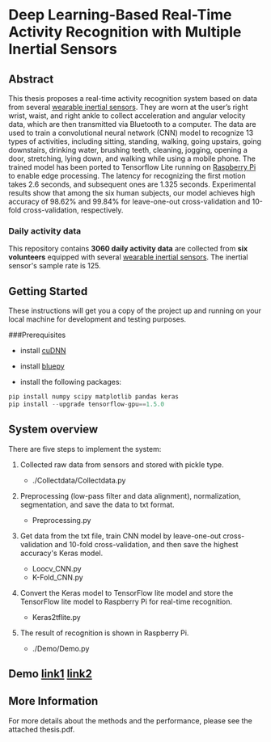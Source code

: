 # Deep Learning-Based Real-Time Activity Recognition with Multiple Inertial Sensors

## Abstract
This thesis proposes a real-time activity recognition system based on data from several [wearable inertial sensors](https://epl.tw/ecomini/). They are worn at the user’s right wrist, waist, and right ankle to collect acceleration and angular velocity data, which are then transmitted via Bluetooth to a computer. The data are used to train a convolutional neural network (CNN) model to recognize 13 types of activities, including sitting, standing, walking, going upstairs, going downstairs, drinking water, brushing teeth, cleaning, jogging, opening a door, stretching, lying down, and walking while using a mobile phone. The trained model has been ported to Tensorflow Lite running on [Raspberry Pi](https://www.raspberrypi.org/products/raspberry-pi-3-model-b-plus/) to enable edge processing. The latency for recognizing the first motion takes 2.6 seconds, and subsequent ones are 1.325 seconds. Experimental results show that among the six human subjects, our model achieves high accuracy of 98.62% and 99.84% for leave-one-out cross-validation and 10-fold cross-validation, respectively.

### Daily activity data
This repository contains **3060 daily activity data** are collected from **six volunteers** equipped with several [wearable inertial sensors](https://epl.tw/ecomini/). The inertial sensor's sample rate is 125.

## Getting Started
These instructions will get you a copy of the project up and running on your local machine for development and testing purposes.

###Prerequisites

- install [cuDNN](https://docs.nvidia.com/deeplearning/sdk/cudnn-install/index.html)

- install [bluepy](https://github.com/IanHarvey/bluepy)

- install the following packages:

```javascript
pip install numpy scipy matplotlib pandas keras
pip install --upgrade tensorflow-gpu==1.5.0
```


## System overview
There are five steps to implement the system:

1. Collected raw data from sensors and stored with pickle type.
    - ./Collectdata/Collectdata.py
    
2. Preprocessing (low-pass filter and data alignment), normalization, segmentation, and save the data to txt format.
    - Preprocessing.py
    
3. Get data from the txt file, train CNN model by leave-one-out cross-validation and 10-fold cross-validation, and then save the highest accuracy's Keras model.
    - Loocv_CNN.py
    - K-Fold_CNN.py
    
4. Convert the Keras model to TensorFlow lite model and store the TensorFlow lite model to Raspberry Pi for real-time recognition.
    - Keras2tflite.py
    
5.  The result of recognition is shown in Raspberry Pi.
    - ./Demo/Demo.py


## Demo [link1](https://www.youtube.com/watch?v=coPhCzglX8w) [link2](https://www.youtube.com/watch?v=xjqU5sxhCuw)


## More Information
For more details about the methods and the performance, please see the attached thesis.pdf.
